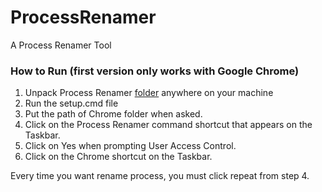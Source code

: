# ProcessRenamer
A Process Renamer Tool


### How to Run (first version only works with Google Chrome)
1. Unpack Process Renamer [folder](https://github.com/rafalimaz/ProcessRenamer/archive/master.zip) anywhere on your machine
2. Run the setup.cmd file
3. Put the path of Chrome folder when asked.
4. Click on the Process Renamer command shortcut that appears on the Taskbar.
5. Click on Yes when prompting User Access Control.
6. Click on the Chrome shortcut on the Taskbar.

Every time you want rename process, you must click repeat from step 4.
